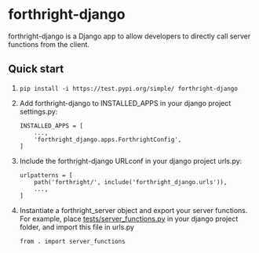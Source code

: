 
# forthright-django


forthright-django is a Django app to allow developers to directly call server functions from the client. 

## Quick start

1. `pip install -i https://test.pypi.org/simple/ forthright-django`


2. Add forthright-django to INSTALLED_APPS in your django project settings.py:

	```
	INSTALLED_APPS = [
		...,
		'forthright_django.apps.ForthrightConfig',
	]
	```

3. Include the forthright-django URLconf in your django project urls.py:

	```
	urlpatterns = [
		path('forthright/', include('forthright_django.urls')),
		...,
	]
	```

4. Instantiate a forthright_server object and export your server functions. For example, place [tests/server_functions.py](./tests/server_functions.py) in your django project folder, and import this file in urls.py

	`from . import server_functions`



